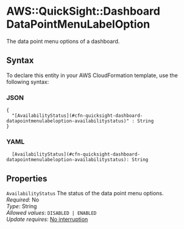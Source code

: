 # AWS::QuickSight::Dashboard DataPointMenuLabelOption<a name="aws-properties-quicksight-dashboard-datapointmenulabeloption"></a>

The data point menu options of a dashboard\.

## Syntax<a name="aws-properties-quicksight-dashboard-datapointmenulabeloption-syntax"></a>

To declare this entity in your AWS CloudFormation template, use the following syntax:

### JSON<a name="aws-properties-quicksight-dashboard-datapointmenulabeloption-syntax.json"></a>

```
{
  "[AvailabilityStatus](#cfn-quicksight-dashboard-datapointmenulabeloption-availabilitystatus)" : String
}
```

### YAML<a name="aws-properties-quicksight-dashboard-datapointmenulabeloption-syntax.yaml"></a>

```
  [AvailabilityStatus](#cfn-quicksight-dashboard-datapointmenulabeloption-availabilitystatus): String
```

## Properties<a name="aws-properties-quicksight-dashboard-datapointmenulabeloption-properties"></a>

`AvailabilityStatus`  <a name="cfn-quicksight-dashboard-datapointmenulabeloption-availabilitystatus"></a>
The status of the data point menu options\.  
*Required*: No  
*Type*: String  
*Allowed values*: `DISABLED | ENABLED`  
*Update requires*: [No interruption](https://docs.aws.amazon.com/AWSCloudFormation/latest/UserGuide/using-cfn-updating-stacks-update-behaviors.html#update-no-interrupt)